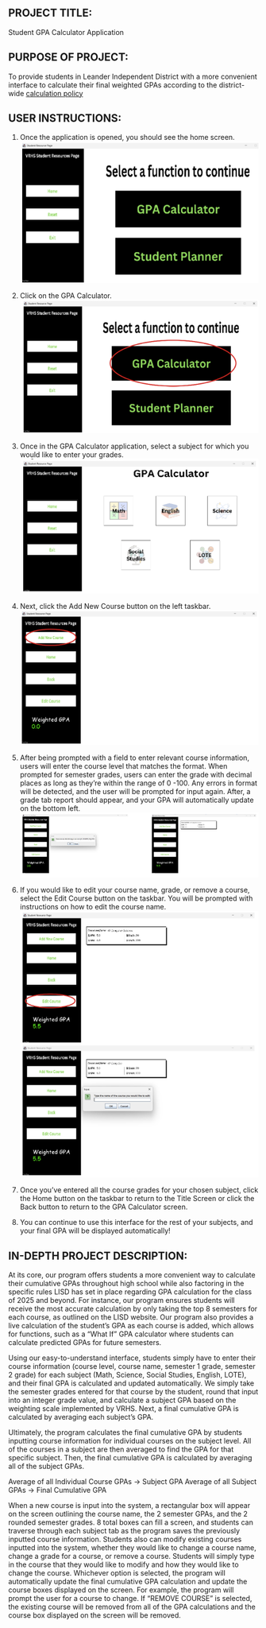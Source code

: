 ## PROJECT TITLE:
Student GPA Calculator Application

## PURPOSE OF PROJECT:
To provide students in Leander Independent District with a more convenient interface to calculate their final weighted GPAs according to the district-wide [calculation policy](https://www.leanderisd.org/classranking/) 

## USER INSTRUCTIONS:
1) Once the application is opened, you should see the home screen.
![Local Image](images/UserGuide1.png "Local Image")

2) Click on the GPA Calculator.
![Local Image](images/UserGuide2.png "Local Image")

3) Once in the GPA Calculator application, select a subject for which you would like to enter your grades.
![Local Image](images/UserGuide3.png "Local Image")

4) Next, click the Add New Course button on the left taskbar.
![Local Image](images/UserGuide4.png "Local Image")

5) After being prompted with a field to enter relevant course information, users will enter the course level that matches the format. When prompted for semester grades, users can enter the grade with decimal places as long as they’re within the range of 0 -100. Any errors in format will be detected, and the user will be prompted for input again. After, a grade tab report should appear, and your GPA will automatically update on the bottom left.
![Local Image](images/UserGuide5.png "Local Image")

6) If you would like to edit your course name, grade, or remove a course, select the Edit Course button on the taskbar. You will be prompted with instructions on how to edit the course name.
![Local Image](images/UserGuide6.png "Local Image")

7) Once you’ve entered all the course grades for your chosen subject, click the Home button on the taskbar to return to the Title Screen or click the Back button to return to the GPA Calculator screen.
8) You can continue to use this interface for the rest of your subjects, and your final GPA will be displayed automatically!

## IN-DEPTH PROJECT DESCRIPTION:
At its core, our program offers students a more convenient way to calculate their cumulative GPAs throughout high school while also factoring in the specific rules LISD has set in place regarding GPA calculation for the class of 2025 and beyond. For instance, our program ensures students will receive the most accurate calculation by only taking the top 8 semesters for each course, as outlined on the LISD website. Our program also provides a live calculation of the student’s GPA as each course is added, which allows for functions, such as a “What If” GPA calculator where students can calculate predicted GPAs for future semesters. 

Using our easy-to-understand interface, students simply have to enter their course information (course level, course name, semester 1 grade, semester 2 grade) for each subject (Math, Science, Social Studies, English, LOTE), and their final GPA is calculated and updated automatically. We simply take the semester grades entered for that course by the student, round that input into an integer grade value, and calculate a subject GPA based on the weighting scale implemented by VRHS. Next, a final cumulative GPA is calculated by averaging each subject’s GPA.

Ultimately, the program calculates the final cumulative GPA by students inputting course information for individual courses on the subject level. All of the courses in a subject are then averaged to find the GPA for that specific subject. Then, the final cumulative GPA is calculated by averaging all of the subject GPAs.

Average of all Individual Course GPAs → Subject GPA
Average of all Subject GPAs → Final Cumulative GPA

When a new course is input into the system, a rectangular box will appear on the screen outlining the course name, the 2 semester GPAs, and the 2 rounded semester grades. 8 total boxes can fill a screen, and students can traverse through each subject tab as the program saves the previously inputted course information. Students also can modify existing courses inputted into the system, whether they would like to change a course name, change a grade for a course, or remove a course. Students will simply type in the course that they would like to modify and how they would like to change the course. Whichever option is selected, the program will automatically update the final cumulative GPA calculation and update the course boxes displayed on the screen. For example, the program will prompt the user for a course to change. If “REMOVE COURSE” is selected, the existing course will be removed from all of the GPA calculations and the course box displayed on the screen will be removed.
